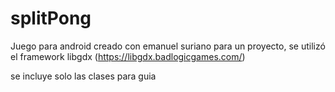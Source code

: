 # splitPong
Juego para android creado con emanuel suriano para un proyecto, se utilizó el framework libgdx (https://libgdx.badlogicgames.com/)

se incluye solo las clases para guia


